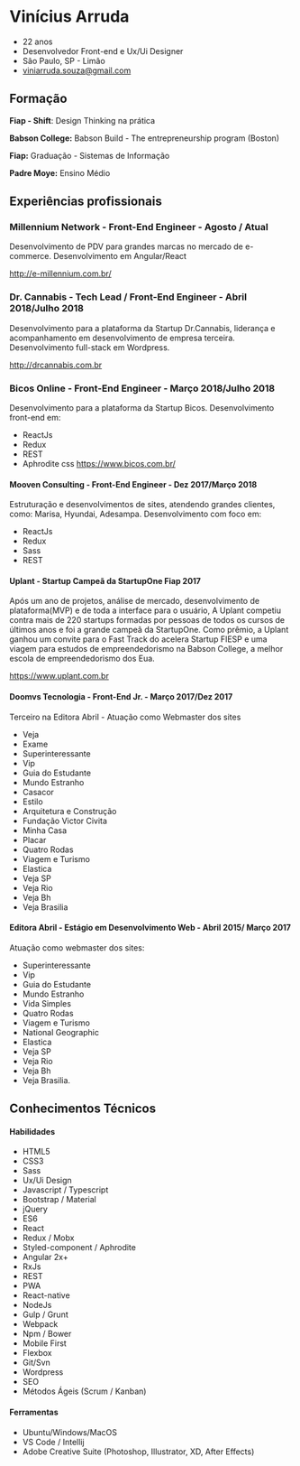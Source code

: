 # Vinícius Arruda
- 22 anos
- Desenvolvedor Front-end e Ux/Ui Designer
- São Paulo, SP - Limão
- viniarruda.souza@gmail.com

## Formação

**Fiap - Shift**: Design Thinking na prática

**Babson College:** Babson Build - The entrepreneurship program (Boston)

**Fiap:** Graduação - Sistemas de Informação

**Padre Moye:** Ensino Médio

## Experiências profissionais

### Millennium Network - Front-End Engineer - Agosto / Atual
Desenvolvimento de PDV para grandes marcas no mercado de e-commerce. Desenvolvimento em Angular/React

http://e-millennium.com.br/

### Dr. Cannabis - Tech Lead / Front-End Engineer - Abril 2018/Julho 2018
Desenvolvimento para a plataforma da Startup Dr.Cannabis, liderança e acompanhamento em desenvolvimento de empresa terceira. Desenvolvimento full-stack em Wordpress.

http://drcannabis.com.br

### Bicos Online - Front-End Engineer - Março 2018/Julho 2018
Desenvolvimento para a plataforma da Startup Bicos. Desenvolvimento front-end em:
- ReactJs
- Redux
- REST
- Aphrodite css 
https://www.bicos.com.br/

#### Mooven Consulting - Front-End Engineer - Dez 2017/Março 2018
Estruturação e desenvolvimentos de sites, atendendo grandes clientes, como: Marisa, Hyundai, Adesampa. Desenvolvimento com foco em:
- ReactJs
- Redux
- Sass
- REST

#### Uplant - Startup Campeã da StartupOne Fiap 2017
Após um ano de projetos, análise de mercado, desenvolvimento de plataforma(MVP) e de toda a interface para o usuário, A Uplant competiu contra mais de 220 startups formadas por pessoas de todos os cursos de últimos anos e foi a grande campeã da StartupOne. Como prêmio, a Uplant ganhou um convite para o Fast Track do acelera Startup FIESP e uma viagem para estudos de empreendedorismo na Babson College, a melhor escola de empreendedorismo dos Eua. 

https://www.uplant.com.br

#### Doomvs Tecnologia - Front-End Jr. - Março 2017/Dez 2017
Terceiro na Editora Abril - Atuação como Webmaster dos sites
- Veja
- Exame
- Superinteressante 
- Vip
- Guia do Estudante 
- Mundo Estranho
- Casacor
- Estilo
- Arquitetura e Construção
- Fundação Victor Civita
- Minha Casa
- Placar
- Quatro Rodas
- Viagem e Turismo
- Elastica
- Veja SP
- Veja Rio
- Veja Bh 
- Veja Brasilia

#### Editora Abril - Estágio em Desenvolvimento Web - Abril 2015/ Março 2017
Atuação como webmaster dos sites:
- Superinteressante 
- Vip
- Guia do Estudante 
- Mundo Estranho 
- Vida Simples
- Quatro Rodas
- Viagem e Turismo
- National Geographic
- Elastica
- Veja SP
- Veja Rio
- Veja Bh 
- Veja Brasilia.

## Conhecimentos Técnicos

#### Habilidades
- HTML5
- CSS3
- Sass
- Ux/Ui Design
- Javascript / Typescript
- Bootstrap / Material
- jQuery
- ES6
- React
- Redux / Mobx
- Styled-component / Aphrodite
- Angular 2x+
- RxJs
- REST
- PWA
- React-native
- NodeJs
- Gulp / Grunt
- Webpack
- Npm / Bower
- Mobile First
- Flexbox
- Git/Svn
- Wordpress
- SEO
- Métodos Ágeis (Scrum / Kanban)


#### Ferramentas
- Ubuntu/Windows/MacOS
- VS Code / Intellij
- Adobe Creative Suite (Photoshop, Illustrator, XD, After Effects)
